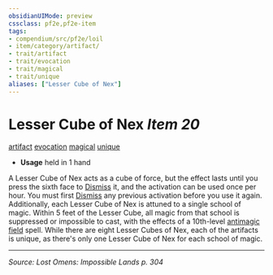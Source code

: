 ```yaml
---
obsidianUIMode: preview
cssclass: pf2e,pf2e-item
tags:
- compendium/src/pf2e/loil
- item/category/artifact/
- trait/artifact
- trait/evocation
- trait/magical
- trait/unique
aliases: ["Lesser Cube of Nex"]
---
```

# Lesser Cube of Nex *Item 20*  
[artifact](artifact-gmg.md "Artifact Item Trait")  [evocation](evocation.md "Evocation School Trait")  [magical](magical.md "Magical Item Trait")  [unique](unique.md "Unique Rarity Trait")  

- **Usage** held in 1 hand

A Lesser Cube of Nex acts as a cube of force, but the effect lasts until you press the sixth face to [Dismiss](dismiss.md) it, and the activation can be used once per hour. You must first [Dismiss](dismiss.md) any previous activation before you use it again. Additionally, each Lesser Cube of Nex is attuned to a single school of magic. Within 5 feet of the Lesser Cube, all magic from that school is suppressed or impossible to cast, with the effects of a 10th-level [antimagic field](antimagic-field.md) spell. While there are eight Lesser Cubes of Nex, each of the artifacts is unique, as there's only one Lesser Cube of Nex for each school of magic.


---
*Source: Lost Omens: Impossible Lands p. 304*